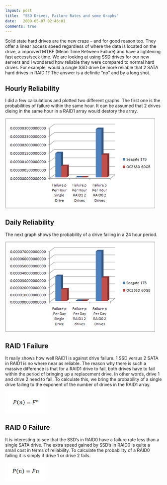 ```yaml
---
layout: post
title:  "SSD Drives, Failure Rates and some Graphs"
date:   2009-05-07 02:46:01
comments: true
---
```


Solid state hard drives are the new craze – and for good reason too. They offer a linear access speed regardless of where the data is located on the drive, a improved MTBF (Mean Time Between Failure) and have a lightening fast access/seek time. We are looking at using SSD drives for our new servers and I wondered how reliable they were compared to normal hard drives. For example, would a single SSD drive be more reliable that 2 SATA hard drives in RAID 1? The answer is a definite “no” and by a long shot.

Hourly Reliability
------------------

I did a few calculations and plotted two different graphs. The first one is the probabilities of failure within the same hour. It can be assumed that 2 drives dieing in the same hour in a RAID1 array would destory the array.

![Hourly reliability](/assets/posts/hdd_reliability_compare_hourly.png)

Daily Reliability
-----------------

The next graph shows the probability of a drive failing in a 24 hour period.

![Daily reliability](/assets/posts/hdd_reliability_compare_daily.png)

RAID 1 Failure
--------------

It really shows how well RAID1 is against drive failure. 1 SSD versus 2 SATA in RAID1 is no where near as reliable. The reason why there is such a massive difference is that for a RAID1 drive to fail, both drives have to fail within the period of bringing up a replacement drive. In other words, drive 1 and drive 2 need to fail. To calculate this, we bring the probability of a single drive failing to the exponent of the number of drives in the RAID1 array.

![Daily reliability](/assets/posts/raid1_failure_rate.png)

RAID 0 Failure
--------------

It is interesting to see that the SSD’s in RAID0 have a failure rate less than a single SATA drive. The extra speed gained by SSD’s in RAID0 is quite a small cost in terms of reliability. To calculate the probability of a RAID0 failing it is simply if drive 1 or drive 2 fails.

![Daily reliability](/assets/posts/raid0_failure_rate.png)

